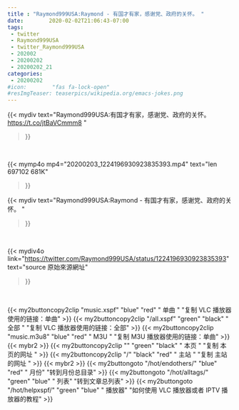 ```yaml
---
title : "Raymond999USA:Raymond - 有国才有家，感谢党、政府的关怀。 "
date:        2020-02-02T21:06:43-07:00
tags:
 - twitter
 - Raymond999USA
 - twitter_Raymond999USA
 - 202002
 - 20200202
 - 20200202_21
categories:
 - 20200202
#icon:        "fas fa-lock-open"
#resImgTeaser: teaserpics/wikipedia.org/emacs-jokes.png
---
```


{{< mydiv text="Raymond999USA:有国才有家，感谢党、政府的关怀。 https://t.co/jtBaVCmmm8 "
>}}
<br>


{{< mymp4o mp4="20200203_1224196930923835393.mp4"
text="len 697102    681K"
>}}


{{< mydiv text="Raymond999USA:Raymond - 有国才有家，感谢党、政府的关怀。 "
>}}
<br>

{{< mydiv4o link="https://twitter.com/Raymond999USA/status/1224196930923835393"
text="source 原始來源網址"
>}}


<br>



{{< my2buttoncopy2clip "music.xspf"        "blue"   "red"    " 单曲 "  "复制 VLC 播放器使用的链接：单曲" >}} {{< my2buttoncopy2clip "/all.xspf"         "green"  "black"  " 全部 "  "复制 VLC 播放器使用的链接：全部" >}} {{< my2buttoncopy2clip "music.m3u8"        "blue"   "red"    " M3U  "    "复制 M3U 播放器使用的链接：单曲" >}} {{< mybr2 >}} {{< my2buttoncopy2clip ""                  "green"  "black"  " 本页 "    "复制 本页的网址 " >}} {{< my2buttoncopy2clip "/"                 "black"  "red"    " 主站 "    "复制 主站的网址 " >}} {{< mybr2 >}} {{< my2buttongoto      "/hot/endothers/"   "blue"   "red"    " 月份"   "转到月份总目录" >}} {{< my2buttongoto      "/hot/alltags/"     "green"  "blue"   " 列表"   "转到文章总列表" >}} {{< my2buttongoto      "/hot/helpxspf/"    "green"  "blue"   " 播放器" "如何使用 VLC 播放器或者 IPTV 播放器的教程" >}} 
